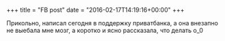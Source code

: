+++
title = "FB post"
date = "2016-02-17T14:19:16+00:00"
+++

Прикольно, написал сегодня в поддержку приватбанка, а она внезапно не выебала мне мозг, а коротко и ясно рассказала, что делать o_0



